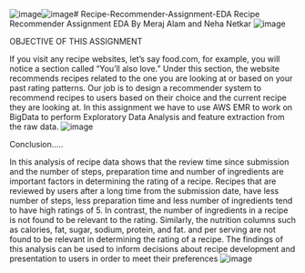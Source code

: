 ![image](https://github.com/user-attachments/assets/bd6199ff-1664-4a9b-bd8c-3fdacccf3ed0)![image](https://github.com/user-attachments/assets/f713d9a4-a2db-4eaf-b319-49f5073402cb)# Recipe-Recommender-Assignment-EDA
Recipe Recommender Assignment EDA
By Meraj Alam and Neha Netkar
![image](https://github.com/user-attachments/assets/028a22a6-d55e-4b96-9951-75a3b7fd1d0d)

OBJECTIVE OF THIS ASSIGNMENT 


If you visit any recipe websites, let’s say food.com, for example, you will notice a section called “You’ll also love.” Under this section, the website recommends recipes related to the one you are looking at or based on your past rating patterns. Our job is to design a recommender system to recommend recipes to users based on their choice and the current recipe they are looking at. 
In this assignment we have to use AWS EMR to work on BigData to perform Exploratory Data Analysis and feature extraction from the raw data.
![image](https://github.com/user-attachments/assets/80e3d4eb-97fa-445d-b102-8bb89e621cd0)


Conclusion.....

In this analysis of recipe data shows that the review time since submission and the number of steps, preparation time and number of ingredients are important factors in determining the rating of a recipe.
Recipes that are reviewed by users after a long time from the submission date, have less number of steps, less preparation time and less number of ingredients tend to have high ratings of 5. 
In contrast, the number of ingredients in a recipe is not found to be relevant to the rating. Similarly, the nutrition columns such as calories, fat, sugar, sodium, protein, and fat. and per serving are not found to be relevant in determining the rating of a recipe. 
The findings of this analysis can be used to inform decisions about recipe development and presentation to users in order to meet their preferences
![image](https://github.com/user-attachments/assets/6e517943-6e97-45b9-86af-ca2e08153a64)




